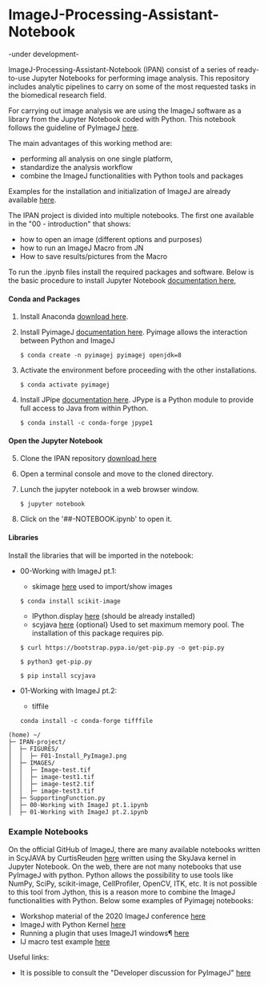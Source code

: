 # ImageJ-Processing-Assistant-Notebook
-under development-

ImageJ-Processing-Assistant-Notebook (IPAN) consist of a series of ready-to-use Jupyter Notebooks for performing image analysis. This repository includes analytic pipelines to carry on some of the most requested tasks in the biomedical research field. 

For carrying out image analysis we are using the ImageJ software as a library from the Jupyter Notebook coded with Python. This notebook follows the guideline of PyImageJ [here](https://github.com/imagej/pyimagej). 

The main advantages of this working method are:
- performing all analysis on one single platform,
- standardize the analysis workflow
- combine the ImageJ functionalities with Python tools and packages

Examples for the installation and initialization of ImageJ are already available 
[here](https://github.com/imagej/pyimagej/tree/master/doc).

The IPAN project is divided into multiple notebooks. 
The first one available in the "00 - introduction" that shows:
- how to open an image (different options and purposes)
- how to run an ImageJ Macro from JN 
- How to save results/pictures from the Macro


To run the .ipynb files install the required packages and software. 
Below is the basic procedure to install Jupyter Notebook [documentation here](https://jupyter.org/install),

#### Conda and Packages

1. Install Anaconda [download here](https://docs.continuum.io/anaconda/install/hashes/all/).
2. Install PyimageJ [documentation here](https://github.com/imagej/pyimagej/blob/master/doc/Install.md). Pyimage allows the interaction between Python and ImageJ
   
   `$ conda create -n pyimagej pyimagej openjdk=8`
3. Activate the environment before proceeding with the other installations.
   
   `$ conda activate pyimagej`
4. Install JPipe [documentation here](https://jpype.readthedocs.io/en/latest/install.html). JPype is a Python module to provide full access to Java from within Python.
   
   `$ conda install -c conda-forge jpype1`
   
#### Open the Jupyter Notebook

5. Clone the IPAN repository [download here](https://github.com/NicolasCristini/ImageJ-Processing-Assistant-Notebook/archive/refs/heads/main.zip)
5. Open a terminal console and move to the cloned directory.
6. Lunch the jupyter notebook in a web browser window.
   
   `$ jupyter notebook`
7. Click on the '##-NOTEBOOK.ipynb' to open it.

#### Libraries

Install the libraries that will be imported in the notebook:
* 00-Working with ImageJ pt.1:
    * skimage [here](https://scikit-image.org/docs/dev/install.html) used to import/show images
    
    `$ conda install scikit-image`
    * IPython.display [here](https://ipython.readthedocs.io/en/stable/api/generated/IPython.display.html) (should be already installed)
    * scyjava [here](https://pypi.org/project/scyjava/) {optional}  Used to set maximum memory pool. The installation of this package requires pip.
    
    `$ curl https://bootstrap.pypa.io/get-pip.py -o get-pip.py`
    
    `$ python3 get-pip.py`
    
    `$ pip install scyjava`
* 01-Working with ImageJ pt.2:
    * tiffile

     `conda install -c conda-forge tifffile`

```
(home) ~/
├─ IPAN-project/
│  ├─ FIGURES/
│  │  ├─ F01-Install_PyImageJ.png
│  ├─ IMAGES/
│  │  ├─ Image-test.tif
│  │  ├─ image-test1.tif
│  │  ├─ image-test2.tif
│  │  ├─ image-test3.tif
│  ├─ SupportingFunction.py
│  ├─ 00-Working with ImageJ pt.1.ipynb
│  ├─ 01-Working with ImageJ pt.2.ipynb
```

### Example Notebooks
On the official GitHub of ImageJ, there are many available notebooks written in ScyJAVA by CurtisReuden [here](https://github.com/imagej/tutorials) written using the SkyJava kernel in Jupyter Notebook. On the web, there are not many notebooks that use PyImageJ with python. Python allows the possibility to use tools like NumPy, SciPy, scikit-image, CellProfiler, OpenCV, ITK, etc. It is not possible to this tool from Jython, this is a reason more to combine the ImageJ functionalities with Python. Below some examples of Pyimagej notebooks:
   * Workshop material of the 2020 ImageJ conference [here](https://github.com/imagej/i2k-2020-pyimagej)
   * ImageJ with Python Kernel [here](https://nbviewer.org/github/imagej/tutorials/blob/master/notebooks/1-Using-ImageJ/6-ImageJ-with-Python-Kernel.ipynb)
   * Running a plugin that uses ImageJ1 windows¶ [here](https://github.com/uw-loci/Notebooks/blob/9ed90842f06c93b1c206d36fef2b13555e7273d9/PyImageJ/Rigid%20registration%20with%20pyimagej.ipynb)
   * IJ macro test example [here](https://github.com/uw-loci/Notebooks/blob/9ed90842f06c93b1c206d36fef2b13555e7273d9/PyImageJ/IJ%20macro%20test.ipynb)

Useful links: 
* It is possible to consult the "Developer discussion for PyImageJ" [here](https://gitter.im/imagej/pyimagej)

